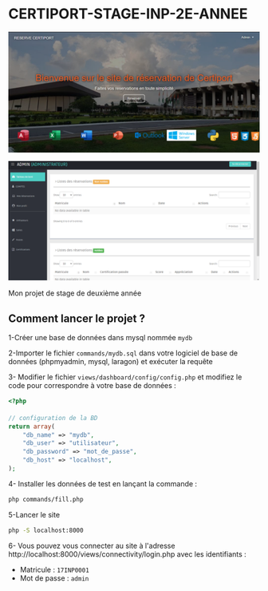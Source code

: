 # CERTIPORT-STAGE-INP-2E-ANNEE

![ScreenShot1](screen1.png)

![ScreenShot2](screen2.png)

Mon projet de stage de deuxième année

## Comment lancer le projet ?

1-Créer une base de données dans mysql nommée `mydb`

2-Importer le fichier `commands/mydb.sql` dans votre logiciel de base de données (phpmyadmin, mysql, laragon) et exécuter la requête

3- Modifier le fichier `views/dashboard/config/config.php` et modifiez le code pour correspondre à votre base de données :

```php
<?php

// configuration de la BD
return array(
    "db_name" => "mydb",
    "db_user" => "utilisateur",
    "db_password" => "mot_de_passe",
    "db_host" => "localhost",
);
```

4- Installer les données de test en lançant la commande : 

```bash
php commands/fill.php
```

5-Lancer le site

```bash
php -S localhost:8000
```

6- Vous pouvez vous connecter au site à l'adresse http://localhost:8000/views/connectivity/login.php avec les identifiants : 

- Matricule : `17INP0001`
- Mot de passe : `admin`
